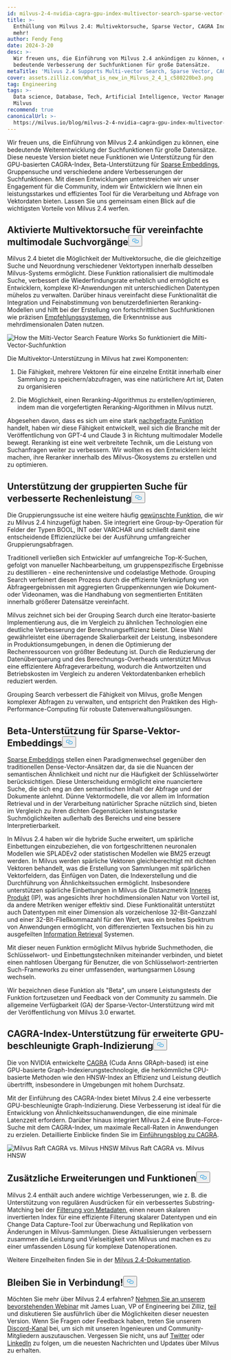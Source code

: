 ```yaml
---
id: milvus-2-4-nvidia-cagra-gpu-index-multivector-search-sparse-vector-support.md
title: >-
  Enthüllung von Milvus 2.4: Multivektorsuche, Sparse Vector, CAGRA Index und
  mehr!
author: Fendy Feng
date: 2024-3-20
desc: >-
  Wir freuen uns, die Einführung von Milvus 2.4 ankündigen zu können, eine
  bedeutende Verbesserung der Suchfunktionen für große Datensätze.
metaTitle: 'Milvus 2.4 Supports Multi-vector Search, Sparse Vector, CAGRA, and More!'
cover: assets.zilliz.com/What_is_new_in_Milvus_2_4_1_c580220be3.png
tag: Engineering
tags: >-
  Data science, Database, Tech, Artificial Intelligence, Vector Management,
  Milvus
recommend: true
canonicalUrl: >-
  https://milvus.io/blog/milvus-2-4-nvidia-cagra-gpu-index-multivector-search-sparse-vector-support.md
---
```

<p>Wir freuen uns, die Einführung von Milvus 2.4 ankündigen zu können, eine bedeutende Weiterentwicklung der Suchfunktionen für große Datensätze. Diese neueste Version bietet neue Funktionen wie Unterstützung für den GPU-basierten CAGRA-Index, Beta-Unterstützung für <a href="https://zilliz.com/learn/sparse-and-dense-embeddings">Sparse Embeddings</a>, Gruppensuche und verschiedene andere Verbesserungen der Suchfunktionen. Mit diesen Entwicklungen unterstreichen wir unser Engagement für die Community, indem wir Entwicklern wie Ihnen ein leistungsstarkes und effizientes Tool für die Verarbeitung und Abfrage von Vektordaten bieten. Lassen Sie uns gemeinsam einen Blick auf die wichtigsten Vorteile von Milvus 2.4 werfen.</p>
<h2 id="Enabled-Multi-vector-Search-for-Simplified-Multimodal-Searches" class="common-anchor-header">Aktivierte Multivektorsuche für vereinfachte multimodale Suchvorgänge<button data-href="#Enabled-Multi-vector-Search-for-Simplified-Multimodal-Searches" class="anchor-icon" translate="no">
      <svg translate="no"
        aria-hidden="true"
        focusable="false"
        height="20"
        version="1.1"
        viewBox="0 0 16 16"
        width="16"
      >
        <path
          fill="#0092E4"
          fill-rule="evenodd"
          d="M4 9h1v1H4c-1.5 0-3-1.69-3-3.5S2.55 3 4 3h4c1.45 0 3 1.69 3 3.5 0 1.41-.91 2.72-2 3.25V8.59c.58-.45 1-1.27 1-2.09C10 5.22 8.98 4 8 4H4c-.98 0-2 1.22-2 2.5S3 9 4 9zm9-3h-1v1h1c1 0 2 1.22 2 2.5S13.98 12 13 12H9c-.98 0-2-1.22-2-2.5 0-.83.42-1.64 1-2.09V6.25c-1.09.53-2 1.84-2 3.25C6 11.31 7.55 13 9 13h4c1.45 0 3-1.69 3-3.5S14.5 6 13 6z"
        ></path>
      </svg>
    </button></h2><p>Milvus 2.4 bietet die Möglichkeit der Multivektorsuche, die die gleichzeitige Suche und Neuordnung verschiedener Vektortypen innerhalb desselben Milvus-Systems ermöglicht. Diese Funktion rationalisiert die multimodale Suche, verbessert die Wiederfindungsrate erheblich und ermöglicht es Entwicklern, komplexe KI-Anwendungen mit unterschiedlichen Datentypen mühelos zu verwalten. Darüber hinaus vereinfacht diese Funktionalität die Integration und Feinabstimmung von benutzerdefinierten Reranking-Modellen und hilft bei der Erstellung von fortschrittlichen Suchfunktionen wie präzisen <a href="https://zilliz.com/vector-database-use-cases/recommender-system">Empfehlungssystemen</a>, die Erkenntnisse aus mehrdimensionalen Daten nutzen.</p>
<p>
  
   <span class="img-wrapper"> <img translate="no" src="https://assets.zilliz.com/How_the_multi_vector_search_feature_works_6c85961349.png" alt="How the Milti-Vector Search Feature Works" class="doc-image" id="how-the-milti-vector-search-feature-works" />
   </span> <span class="img-wrapper"> <span>So funktioniert die Milti-Vector-Suchfunktion</span> </span></p>
<p>Die Multivektor-Unterstützung in Milvus hat zwei Komponenten:</p>
<ol>
<li><p>Die Fähigkeit, mehrere Vektoren für eine einzelne Entität innerhalb einer Sammlung zu speichern/abzufragen, was eine natürlichere Art ist, Daten zu organisieren</p></li>
<li><p>Die Möglichkeit, einen Reranking-Algorithmus zu erstellen/optimieren, indem man die vorgefertigten Reranking-Algorithmen in Milvus nutzt.</p></li>
</ol>
<p>Abgesehen davon, dass es sich um eine stark <a href="https://github.com/milvus-io/milvus/issues/25639">nachgefragte Funktion</a> handelt, haben wir diese Fähigkeit entwickelt, weil sich die Branche mit der Veröffentlichung von GPT-4 und Claude 3 in Richtung multimodaler Modelle bewegt. Reranking ist eine weit verbreitete Technik, um die Leistung von Suchanfragen weiter zu verbessern. Wir wollten es den Entwicklern leicht machen, ihre Reranker innerhalb des Milvus-Ökosystems zu erstellen und zu optimieren.</p>
<h2 id="Grouping-Search-Support-for-Enhanced-Compute-Efficiency" class="common-anchor-header">Unterstützung der gruppierten Suche für verbesserte Rechenleistung<button data-href="#Grouping-Search-Support-for-Enhanced-Compute-Efficiency" class="anchor-icon" translate="no">
      <svg translate="no"
        aria-hidden="true"
        focusable="false"
        height="20"
        version="1.1"
        viewBox="0 0 16 16"
        width="16"
      >
        <path
          fill="#0092E4"
          fill-rule="evenodd"
          d="M4 9h1v1H4c-1.5 0-3-1.69-3-3.5S2.55 3 4 3h4c1.45 0 3 1.69 3 3.5 0 1.41-.91 2.72-2 3.25V8.59c.58-.45 1-1.27 1-2.09C10 5.22 8.98 4 8 4H4c-.98 0-2 1.22-2 2.5S3 9 4 9zm9-3h-1v1h1c1 0 2 1.22 2 2.5S13.98 12 13 12H9c-.98 0-2-1.22-2-2.5 0-.83.42-1.64 1-2.09V6.25c-1.09.53-2 1.84-2 3.25C6 11.31 7.55 13 9 13h4c1.45 0 3-1.69 3-3.5S14.5 6 13 6z"
        ></path>
      </svg>
    </button></h2><p>Die Gruppierungssuche ist eine weitere häufig <a href="https://github.com/milvus-io/milvus/issues/25343">gewünschte Funktion</a>, die wir zu Milvus 2.4 hinzugefügt haben. Sie integriert eine Group-by-Operation für Felder der Typen BOOL, INT oder VARCHAR und schließt damit eine entscheidende Effizienzlücke bei der Ausführung umfangreicher Gruppierungsabfragen.</p>
<p>Traditionell verließen sich Entwickler auf umfangreiche Top-K-Suchen, gefolgt von manueller Nachbearbeitung, um gruppenspezifische Ergebnisse zu destillieren - eine rechenintensive und codelastige Methode. Grouping Search verfeinert diesen Prozess durch die effiziente Verknüpfung von Abfrageergebnissen mit aggregierten Gruppenkennungen wie Dokument- oder Videonamen, was die Handhabung von segmentierten Entitäten innerhalb größerer Datensätze vereinfacht.</p>
<p>Milvus zeichnet sich bei der Grouping Search durch eine Iterator-basierte Implementierung aus, die im Vergleich zu ähnlichen Technologien eine deutliche Verbesserung der Berechnungseffizienz bietet. Diese Wahl gewährleistet eine überragende Skalierbarkeit der Leistung, insbesondere in Produktionsumgebungen, in denen die Optimierung der Rechenressourcen von größter Bedeutung ist. Durch die Reduzierung der Datenüberquerung und des Berechnungs-Overheads unterstützt Milvus eine effizientere Abfrageverarbeitung, wodurch die Antwortzeiten und Betriebskosten im Vergleich zu anderen Vektordatenbanken erheblich reduziert werden.</p>
<p>Grouping Search verbessert die Fähigkeit von Milvus, große Mengen komplexer Abfragen zu verwalten, und entspricht den Praktiken des High-Performance-Computing für robuste Datenverwaltungslösungen.</p>
<h2 id="Beta-Support-for-Sparse-Vector-Embeddings" class="common-anchor-header">Beta-Unterstützung für Sparse-Vektor-Embeddings<button data-href="#Beta-Support-for-Sparse-Vector-Embeddings" class="anchor-icon" translate="no">
      <svg translate="no"
        aria-hidden="true"
        focusable="false"
        height="20"
        version="1.1"
        viewBox="0 0 16 16"
        width="16"
      >
        <path
          fill="#0092E4"
          fill-rule="evenodd"
          d="M4 9h1v1H4c-1.5 0-3-1.69-3-3.5S2.55 3 4 3h4c1.45 0 3 1.69 3 3.5 0 1.41-.91 2.72-2 3.25V8.59c.58-.45 1-1.27 1-2.09C10 5.22 8.98 4 8 4H4c-.98 0-2 1.22-2 2.5S3 9 4 9zm9-3h-1v1h1c1 0 2 1.22 2 2.5S13.98 12 13 12H9c-.98 0-2-1.22-2-2.5 0-.83.42-1.64 1-2.09V6.25c-1.09.53-2 1.84-2 3.25C6 11.31 7.55 13 9 13h4c1.45 0 3-1.69 3-3.5S14.5 6 13 6z"
        ></path>
      </svg>
    </button></h2><p><a href="https://zilliz.com/learn/sparse-and-dense-embeddings">Sparse Embeddings</a> stellen einen Paradigmenwechsel gegenüber den traditionellen Dense-Vector-Ansätzen dar, da sie die Nuancen der semantischen Ähnlichkeit und nicht nur die Häufigkeit der Schlüsselwörter berücksichtigen. Diese Unterscheidung ermöglicht eine nuanciertere Suche, die sich eng an den semantischen Inhalt der Abfrage und der Dokumente anlehnt. Dünne Vektormodelle, die vor allem im Information Retrieval und in der Verarbeitung natürlicher Sprache nützlich sind, bieten im Vergleich zu ihren dichten Gegenstücken leistungsstarke Suchmöglichkeiten außerhalb des Bereichs und eine bessere Interpretierbarkeit.</p>
<p>In Milvus 2.4 haben wir die hybride Suche erweitert, um spärliche Einbettungen einzubeziehen, die von fortgeschrittenen neuronalen Modellen wie SPLADEv2 oder statistischen Modellen wie BM25 erzeugt werden. In Milvus werden spärliche Vektoren gleichberechtigt mit dichten Vektoren behandelt, was die Erstellung von Sammlungen mit spärlichen Vektorfeldern, das Einfügen von Daten, die Indexerstellung und die Durchführung von Ähnlichkeitssuchen ermöglicht. Insbesondere unterstützen spärliche Einbettungen in Milvus die Distanzmetrik <a href="https://zilliz.com/blog/similarity-metrics-for-vector-search#Inner-Product">Inneres Produkt</a> (IP), was angesichts ihrer hochdimensionalen Natur von Vorteil ist, da andere Metriken weniger effektiv sind. Diese Funktionalität unterstützt auch Datentypen mit einer Dimension als vorzeichenlose 32-Bit-Ganzzahl und einer 32-Bit-Fließkommazahl für den Wert, was ein breites Spektrum von Anwendungen ermöglicht, von differenzierten Textsuchen bis hin zu ausgefeilten <a href="https://zilliz.com/learn/information-retrieval-metrics">Information Retrieval</a> Systemen.</p>
<p>Mit dieser neuen Funktion ermöglicht Milvus hybride Suchmethoden, die Schlüsselwort- und Einbettungstechniken miteinander verbinden, und bietet einen nahtlosen Übergang für Benutzer, die von Schlüsselwort-zentrierten Such-Frameworks zu einer umfassenden, wartungsarmen Lösung wechseln.</p>
<p>Wir bezeichnen diese Funktion als "Beta", um unsere Leistungstests der Funktion fortzusetzen und Feedback von der Community zu sammeln. Die allgemeine Verfügbarkeit (GA) der Sparse-Vector-Unterstützung wird mit der Veröffentlichung von Milvus 3.0 erwartet.</p>
<h2 id="CAGRA-Index-Support-for-Advanced-GPU-Accelerated-Graph-Indexing" class="common-anchor-header">CAGRA-Index-Unterstützung für erweiterte GPU-beschleunigte Graph-Indizierung<button data-href="#CAGRA-Index-Support-for-Advanced-GPU-Accelerated-Graph-Indexing" class="anchor-icon" translate="no">
      <svg translate="no"
        aria-hidden="true"
        focusable="false"
        height="20"
        version="1.1"
        viewBox="0 0 16 16"
        width="16"
      >
        <path
          fill="#0092E4"
          fill-rule="evenodd"
          d="M4 9h1v1H4c-1.5 0-3-1.69-3-3.5S2.55 3 4 3h4c1.45 0 3 1.69 3 3.5 0 1.41-.91 2.72-2 3.25V8.59c.58-.45 1-1.27 1-2.09C10 5.22 8.98 4 8 4H4c-.98 0-2 1.22-2 2.5S3 9 4 9zm9-3h-1v1h1c1 0 2 1.22 2 2.5S13.98 12 13 12H9c-.98 0-2-1.22-2-2.5 0-.83.42-1.64 1-2.09V6.25c-1.09.53-2 1.84-2 3.25C6 11.31 7.55 13 9 13h4c1.45 0 3-1.69 3-3.5S14.5 6 13 6z"
        ></path>
      </svg>
    </button></h2><p>Die von NVIDIA entwickelte <a href="https://arxiv.org/abs/2308.15136">CAGRA</a> (Cuda Anns GRAph-based) ist eine GPU-basierte Graph-Indexierungstechnologie, die herkömmliche CPU-basierte Methoden wie den HNSW-Index an Effizienz und Leistung deutlich übertrifft, insbesondere in Umgebungen mit hohem Durchsatz.</p>
<p>Mit der Einführung des CAGRA-Index bietet Milvus 2.4 eine verbesserte GPU-beschleunigte Graph-Indizierung. Diese Verbesserung ist ideal für die Entwicklung von Ähnlichkeitssuchanwendungen, die eine minimale Latenzzeit erfordern. Darüber hinaus integriert Milvus 2.4 eine Brute-Force-Suche mit dem CAGRA-Index, um maximale Recall-Raten in Anwendungen zu erzielen. Detaillierte Einblicke finden Sie im <a href="https://zilliz.com/blog/Milvus-introduces-GPU-index-CAGRA">Einführungsblog zu CAGRA</a>.</p>
<p>
  
   <span class="img-wrapper"> <img translate="no" src="https://assets.zilliz.com/Milvus_raft_cagra_vs_milvus_hnsw_ffe0415ff5.png" alt="Milvus Raft CAGRA vs. Milvus HNSW" class="doc-image" id="milvus-raft-cagra-vs.-milvus-hnsw" />
   </span> <span class="img-wrapper"> <span>Milvus Raft CAGRA vs. Milvus HNSW</span> </span></p>
<h2 id="Additional-Enhancements-and-Features" class="common-anchor-header">Zusätzliche Erweiterungen und Funktionen<button data-href="#Additional-Enhancements-and-Features" class="anchor-icon" translate="no">
      <svg translate="no"
        aria-hidden="true"
        focusable="false"
        height="20"
        version="1.1"
        viewBox="0 0 16 16"
        width="16"
      >
        <path
          fill="#0092E4"
          fill-rule="evenodd"
          d="M4 9h1v1H4c-1.5 0-3-1.69-3-3.5S2.55 3 4 3h4c1.45 0 3 1.69 3 3.5 0 1.41-.91 2.72-2 3.25V8.59c.58-.45 1-1.27 1-2.09C10 5.22 8.98 4 8 4H4c-.98 0-2 1.22-2 2.5S3 9 4 9zm9-3h-1v1h1c1 0 2 1.22 2 2.5S13.98 12 13 12H9c-.98 0-2-1.22-2-2.5 0-.83.42-1.64 1-2.09V6.25c-1.09.53-2 1.84-2 3.25C6 11.31 7.55 13 9 13h4c1.45 0 3-1.69 3-3.5S14.5 6 13 6z"
        ></path>
      </svg>
    </button></h2><p>Milvus 2.4 enthält auch andere wichtige Verbesserungen, wie z. B. die Unterstützung von regulären Ausdrücken für ein verbessertes Substring-Matching bei der <a href="https://zilliz.com/blog/metadata-filtering-with-zilliz-cloud-pipelines">Filterung von Metadaten</a>, einen neuen skalaren invertierten Index für eine effiziente Filterung skalarer Datentypen und ein Change Data Capture-Tool zur Überwachung und Replikation von Änderungen in Milvus-Sammlungen. Diese Aktualisierungen verbessern zusammen die Leistung und Vielseitigkeit von Milvus und machen es zu einer umfassenden Lösung für komplexe Datenoperationen.</p>
<p>Weitere Einzelheiten finden Sie in der <a href="https://milvus.io/docs/release_notes.md">Milvus 2.4-Dokumentation</a>.</p>
<h2 id="Stay-Connected" class="common-anchor-header">Bleiben Sie in Verbindung!<button data-href="#Stay-Connected" class="anchor-icon" translate="no">
      <svg translate="no"
        aria-hidden="true"
        focusable="false"
        height="20"
        version="1.1"
        viewBox="0 0 16 16"
        width="16"
      >
        <path
          fill="#0092E4"
          fill-rule="evenodd"
          d="M4 9h1v1H4c-1.5 0-3-1.69-3-3.5S2.55 3 4 3h4c1.45 0 3 1.69 3 3.5 0 1.41-.91 2.72-2 3.25V8.59c.58-.45 1-1.27 1-2.09C10 5.22 8.98 4 8 4H4c-.98 0-2 1.22-2 2.5S3 9 4 9zm9-3h-1v1h1c1 0 2 1.22 2 2.5S13.98 12 13 12H9c-.98 0-2-1.22-2-2.5 0-.83.42-1.64 1-2.09V6.25c-1.09.53-2 1.84-2 3.25C6 11.31 7.55 13 9 13h4c1.45 0 3-1.69 3-3.5S14.5 6 13 6z"
        ></path>
      </svg>
    </button></h2><p>Möchten Sie mehr über Milvus 2.4 erfahren? <a href="https://zilliz.com/event/unlocking-advanced-search-capabilities-milvus">Nehmen Sie an unserem bevorstehenden Webinar</a> mit James Luan, VP of Engineering bei Zilliz, <a href="https://zilliz.com/event/unlocking-advanced-search-capabilities-milvus">teil</a> und diskutieren Sie ausführlich über die Möglichkeiten dieser neuesten Version. Wenn Sie Fragen oder Feedback haben, treten Sie unserem <a href="https://discord.com/invite/8uyFbECzPX">Discord-Kanal</a> bei, um sich mit unseren Ingenieuren und Community-Mitgliedern auszutauschen. Vergessen Sie nicht, uns auf <a href="https://twitter.com/milvusio">Twitter</a> oder <a href="https://www.linkedin.com/company/the-milvus-project">LinkedIn</a> zu folgen, um die neuesten Nachrichten und Updates über Milvus zu erhalten.</p>
